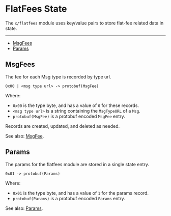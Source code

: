 # FlatFees State

The `x/flatfees` module uses key/value pairs to store flat-fee related data in state.

---
<!-- TOC 2 2 -->
  - [MsgFees](#msgfees)
  - [Params](#params)


## MsgFees

The fee for each Msg type is recorded by type url.

```
0x00 | <msg type url> -> protobuf(MsgFee)
```

Where:

* `0x00` is the type byte, and has a value of `0` for these records.
* `<msg type url>` is a string containing the `MsgTypeURL` of a `Msg`.
* `protobuf(MsgFee)` is a protobuf encoded `MsgFee` entry.

Records are created, updated, and deleted as needed.

See also: [MsgFee](03_messages.md#msgfee).

## Params

The params for the flatfees module are stored in a single state entry.

```
0x01 -> protobuf(Params)
```

Where:

* `0x01` is the type byte, and has a value of `1` for the params record.
* `protobuf(Params)` is a protobuf encoded `Params` entry.

See also: [Params](06_params.md#params).
